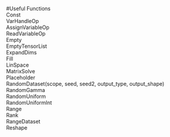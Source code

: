 #Useful Functions  
Const  
VarHandleOp  
AssignVariableOp  
ReadVariableOp  
Empty  
EmptyTensorList  
ExpandDims  
Fill  
LinSpace  
MatrixSolve  
Placeholder  
RandomDataset(scope, seed, seed2, output_type, output_shape)  
RandomGamma  
RandomUniform  
RandomUniformInt  
Range  
Rank  
RangeDataset  
Reshape  
